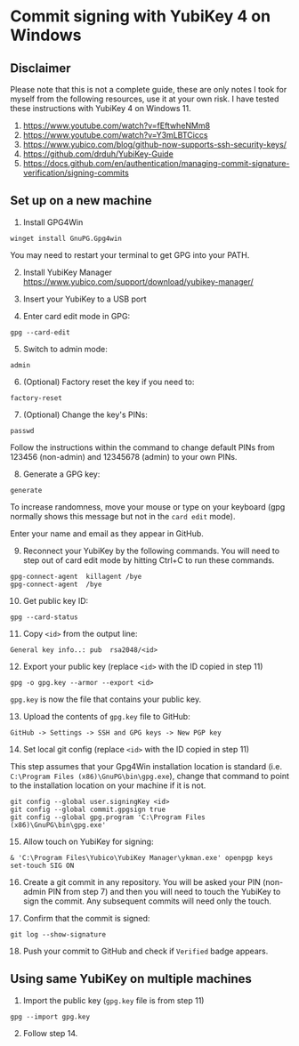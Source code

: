 # Commit signing with YubiKey 4 on Windows

## Disclaimer
Please note that this is not a complete guide, these are only notes I took for myself from the following resources, use it at your own risk. I have tested these instructions with YubiKey 4 on Windows 11.
1. https://www.youtube.com/watch?v=fEftwheNMm8
2. https://www.youtube.com/watch?v=Y3mLBTCiccs
3. https://www.yubico.com/blog/github-now-supports-ssh-security-keys/
4. https://github.com/drduh/YubiKey-Guide
5. https://docs.github.com/en/authentication/managing-commit-signature-verification/signing-commits

## Set up on a new machine

1. Install GPG4Win
```
winget install GnuPG.Gpg4win
```

You may need to restart your terminal to get GPG into your PATH.

2. Install YubiKey Manager
https://www.yubico.com/support/download/yubikey-manager/

3. Insert your YubiKey to a USB port

4. Enter card edit mode in GPG:
```
gpg --card-edit
```

5. Switch to admin mode:
```
admin
```

6. (Optional) Factory reset the key if you need to:
```
factory-reset
```

7. (Optional) Change the key's PINs:
```
passwd
```

Follow the instructions within the command to change default PINs from 123456 (non-admin) and 12345678 (admin) to your own PINs.

8. Generate a GPG key:
```
generate
```

To increase randomness, move your mouse or type on your keyboard (gpg normally shows this message but not in the `card edit` mode).

Enter your name and email as they appear in GitHub.

9. Reconnect your YubiKey by the following commands. You will need to step out of card edit mode by hitting Ctrl+C to run these commands.
```
gpg-connect-agent  killagent /bye
gpg-connect-agent  /bye
```

10. Get public key ID:
```
gpg --card-status
```

11. Copy `<id>` from the output line:
```
General key info..: pub  rsa2048/<id>
```

12. Export your public key  (replace `<id>` with the ID copied in step 11)
```
gpg -o gpg.key --armor --export <id>
```

`gpg.key` is now the file that contains your public key.

13. Upload the contents of `gpg.key` file to GitHub:
```
GitHub -> Settings -> SSH and GPG keys -> New PGP key
```

14. Set local git config (replace `<id>` with the ID copied in step 11)

This step assumes that your Gpg4Win installation location is standard (i.e. `C:\Program Files (x86)\GnuPG\bin\gpg.exe`), change that command to point to the installation location on your machine if it is not.

```
git config --global user.signingKey <id>
git config --global commit.gpgsign true
git config --global gpg.program 'C:\Program Files (x86)\GnuPG\bin\gpg.exe'
```

15. Allow touch on YubiKey for signing:
```
& 'C:\Program Files\Yubico\YubiKey Manager\ykman.exe' openpgp keys set-touch SIG ON
```

16. Create a git commit in any repository. You will be asked your PIN (non-admin PIN from step 7) and then you will need to touch the YubiKey to sign the commit. Any subsequent commits will need only the touch.

17. Confirm that the commit is signed:
```
git log --show-signature
```

18. Push your commit to GitHub and check if `Verified` badge appears.

## Using same YubiKey on multiple machines

1. Import the public key (`gpg.key` file is from step 11)
```
gpg --import gpg.key
```

2. Follow step 14.